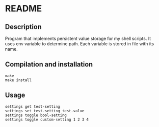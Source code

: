 README
======

Description
-----------

Program that implements persistent value storage for my shell scripts. It uses env variable to determine path. Each variable is stored in file with its name.

Compilation and installation
----------------------------

	make
	make install

Usage
-----
	settings get test-setting
	settings set test-setting test-value
	settings toggle bool-setting
	settings toggle custom-setting 1 2 3 4
